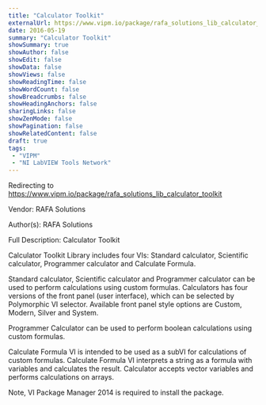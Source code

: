 ```yaml
---
title: "Calculator Toolkit"
externalUrl: https://www.vipm.io/package/rafa_solutions_lib_calculator_toolkit
date: 2016-05-19
summary: "Calculator Toolkit"
showSummary: true
showAuthor: false
showEdit: false
showData: false
showViews: false
showReadingTime: false
showWordCount: false
showBreadcrumbs: false
showHeadingAnchors: false
sharingLinks: false
showZenMode: false
showPagination: false
showRelatedContent: false
draft: true
tags:
 - "VIPM"
 - "NI LabVIEW Tools Network"
---
```


Redirecting to https://www.vipm.io/package/rafa_solutions_lib_calculator_toolkit

Vendor: RAFA Solutions

Author(s): RAFA Solutions
 
Full Description:
Calculator Toolkit

Calculator Toolkit Library includes four VIs: Standard calculator, Scientific calculator, Programmer calculator and Calculate Formula.

Standard calculator, Scientific calculator and Programmer calculator can be used to perform calculations using custom formulas.
Calculators has four versions of the front panel (user interface), which can be selected by Polymorphic VI selector. Available front panel style options are Custom, Modern, Silver and System.

Programmer Calculator can be used to perform boolean calculations using custom formulas.

Calculate Formula VI is intended to be used as a subVI for calculations of custom formulas. Calculate Formula VI interprets a string as a formula with variables and calculates the result. Calculator accepts vector variables and performs calculations on arrays. 

Note, VI Package Manager 2014 is required to install the package.